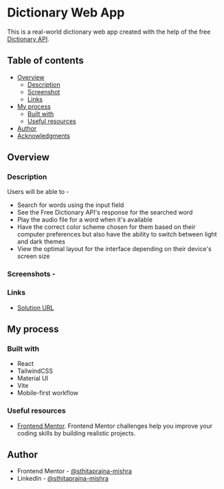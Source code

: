 # Dictionary Web App

This is a real-world dictionary web app created with the help of the free [Dictionary API](https://api.dictionaryapi.dev/).

## Table of contents

- [Overview](#overview)
  - [Description](#the-challenge)
  - [Screenshot](#screenshot)
  - [Links](#links)
- [My process](#my-process)
  - [Built with](#built-with)
  - [Useful resources](#useful-resources)
- [Author](#author)
- [Acknowledgments](#acknowledgments)

## Overview

### Description

Users will be able to -

- Search for words using the input field
- See the Free Dictionary API's response for the searched word
- Play the audio file for a word when it's available
- Have the correct color scheme chosen for them based on their computer preferences but also have the ability to switch between light and dark themes
- View the optimal layout for the interface depending on their device's screen size

### Screenshots -

### Links

- [Solution URL]()

## My process

### Built with

- React
- TailwindCSS
- Material UI
- Vite
- Mobile-first workflow

### Useful resources

- [Frontend Mentor](https://www.frontendmentor.io/challenges/time-tracking-dashboard-UIQ7167Jw). Frontend Mentor challenges help you improve your coding skills by building realistic projects.

## Author

- Frontend Mentor - [@sthitaprajna-mishra](https://www.frontendmentor.io/profile/sthitaprajna-mishra)
- LinkedIn - [@sthitaprajna-mishra](https://www.linkedin.com/in/sthitaprajna-mishra-b63940153/)
